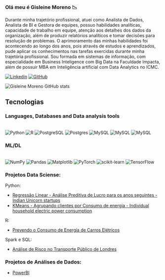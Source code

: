 ###   Olá meu é Gisleine Moreno 📉
Durante minha trajetório profissional, atuei como Analista de Dados, Analista de BI e Gestora de equipes, possuo habilidades analíticas, capacidade de trabalho em equipe, atenção aos detalhes dos dados da organização, além de produzir relatórios analíticos e tomar decisões para resolução de problemas. O aprimoramento das minhas habilidades foi acontecendo ao longo dos anos, pois através de estudos e aprendizados, pude aplicar os conhecimentos nas tarefas exercidas durante minha trajetória profissional.
Sou formada em sistemas de informação, com especialidade em Business Inteligence com Big Data na Faculdade Impacta, além de possuir MBA em Inteligência artificial com Data Analytics no ICMC.

[![Linkedin](https://img.shields.io/badge/LinkedIn-0077B5?style=for-the-badge&logo=linkedin&logoColor=white)](https://www.linkedin.com/in/gisleinemoreno)
[![GitHub](https://img.shields.io/badge/GitHub-100000?style=for-the-badge&logo=github&logoColor=white)](https://github.com/gisleinemoreno)

![Gisleine Moreno GitHub stats](https://github-readme-stats.vercel.app/api?username=gisleinemoreno&show_icons=true&theme=onedark)

## Tecnologias

### Languages, Databases and Data analysis tools

<div style = "display: inline_block"><br>
    <img align="center" alt="Python" src="https://img.shields.io/badge/Python-3776AB?style=for-the-badge&logo=python&logoColor=white">
    <img align="center" alt="R" src="https://img.shields.io/badge/R-276DC3?style=for-the-badge&logo=r&logoColor=white">
    <img align="center" alt="PostgreSQL" src="https://img.shields.io/badge/Microsoft%20SQL%20Server-CC2927?style=for-the-badge&logo=microsoft%20sql%20server&logoColor=white">
    <img align="center" alt="Postgres" src="https://img.shields.io/badge/PostgreSQL-316192?style=for-the-badge&logo=postgresql&logoColor=white">
    <img align="center" alt="MySQL" src="https://img.shields.io/badge/MySQL-00000F?style=for-the-badge&logo=mysql&logoColor=white">
    <img align="center" alt="MySQL" src="https://img.shields.io/badge/power_bi-F2C811?style=for-the-badge&logo=powerbi&logoColor=black">
    <img align="center" alt="MySQL" src="https://img.shields.io/badge/Microsoft_Excel-217346?style=for-the-badge&logo=microsoft-excel&logoColor=white">
</div>

### ML/DL 
<div style = "display: inline_block"><br>
  <img align="center" alt="NumPy" src="https://img.shields.io/badge/numpy-%23013243.svg?style=for-the-badge&logo=numpy&logoColor=white">
  <img align="center" alt="Pandas" src="https://img.shields.io/badge/pandas-%23150458.svg?style=for-the-badge&logo=pandas&logoColor=white">
  <img align="center" alt="Matplotlib" src="https://img.shields.io/badge/Matplotlib-%23ffffff.svg?style=for-the-badge&logo=Matplotlib&logoColor=black">
  <img align="center" alt="PyTorch" src="https://img.shields.io/badge/PyTorch-%23EE4C2C.svg?style=for-the-badge&logo=PyTorch&logoColor=white">
  <img align="center" alt="scikit-learn" src="https://img.shields.io/badge/scikit--learn-%23F7931E.svg?style=for-the-badge&logo=scikit-learn&logoColor=white">
  <img align="center" alt="TensorFlow" src="https://img.shields.io/badge/TensorFlow-%23FF6F00.svg?style=for-the-badge&logo=TensorFlow&logoColor=white">
</div>

### Projetos Data Sciense:

Python:
* [Regressão Linear - Análise Preditiva de Lucro para os anos seguintes - Indian Unicorn startups](https://github.com/gisleinemoreno/data_science/blob/main/Indian_Unicorn_startups_2023.ipynb)
* [KMeans - Agrupando clientes por Consumo de energia - Individual household electric power consumption ](https://github.com/gisleinemoreno/data_science/blob/main/Mini-Projeto_AgrupandoClientesporConsumodeEnergia.ipynb)

R:
* [Prevendo o Consumo de Energia de Carros Elétricos](https://github.com/gisleinemoreno/data_science/blob/main/Projeto1.R)

Spark e SQL:
* [Análise de Risco no Transporte Público de Londres](https://github.com/gisleinemoreno/data_science/blob/main/PySpark_SQL.ipynb)

### Projetos de Análises de Dados:
*  [PowerBI](https://github.com/gisleinemoreno/PowerBI)


